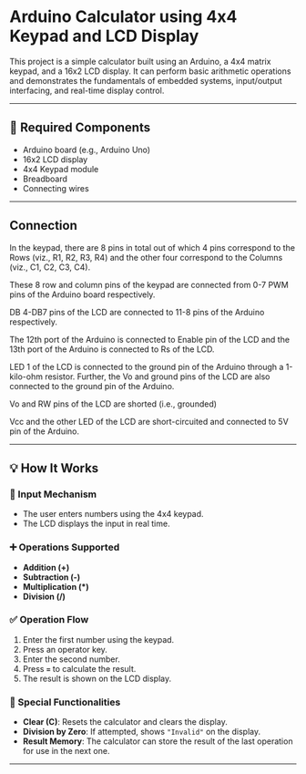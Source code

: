# Arduino Calculator using 4x4 Keypad and LCD Display

This project is a simple calculator built using an Arduino, a 4x4 matrix keypad, and a 16x2 LCD display. It can perform basic arithmetic operations and demonstrates the fundamentals of embedded systems, input/output interfacing, and real-time display control.

---

## 🔧 Required Components

- Arduino board (e.g., Arduino Uno)  
- 16x2 LCD display  
- 4x4 Keypad module  
- Breadboard  
- Connecting wires  

---

## Connection

In the keypad, there are 8 pins in total out of which 4 pins correspond to the Rows (viz., R1, R2, R3, R4) and the other four correspond to the Columns (viz., C1, C2, C3, C4). 

These 8 row and column pins of the keypad are connected from 0-7 PWM pins of the Arduino board respectively.

DB 4-DB7 pins of the LCD are connected to 11-8 pins of the Arduino respectively.

The 12th port of the Arduino is connected to Enable pin of the LCD and the 13th port of the Arduino is connected to Rs of the LCD.

LED 1 of the LCD is connected to the ground pin of the Arduino through a 1-kilo-ohm resistor. Further, the Vo and ground pins of the LCD are also connected to the ground pin of the Arduino.

Vo and RW pins of the LCD are shorted (i.e., grounded)

Vcc and the other LED of the LCD are short-circuited and connected to 5V pin of the Arduino.

---


## 💡 How It Works

### 🔢 Input Mechanism
- The user enters numbers using the 4x4 keypad.
- The LCD displays the input in real time.

### ➕ Operations Supported
- **Addition (+)**  
- **Subtraction (-)**  
- **Multiplication (*)**  
- **Division (/)**

### ✅ Operation Flow
1. Enter the first number using the keypad.
2. Press an operator key.
3. Enter the second number.
4. Press **`=`** to calculate the result.
5. The result is shown on the LCD display.

### 🧹 Special Functionalities
- **Clear (C)**: Resets the calculator and clears the display.
- **Division by Zero**: If attempted, shows `"Invalid"` on the display.
- **Result Memory**: The calculator can store the result of the last operation for use in the next one.

---
